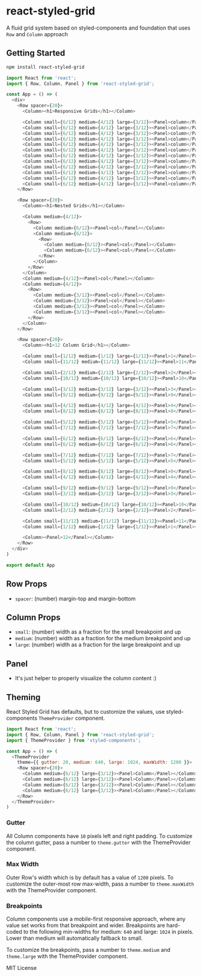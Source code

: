 # react-styled-grid
A fluid grid system based on styled-components and foundation that uses `Row` and `Column` approach

## Getting Started

```sh
npm install react-styled-grid
```

```js
import React from 'react';
import { Row, Column, Panel } from 'react-styled-grid';

const App = () => (
  <div>
    <Row spacer={20}>
      <Column><h1>Responsive Grids</h1></Column>

      <Column small={6/12} medium={4/12} large={3/12}><Panel>column</Panel></Column>
      <Column small={6/12} medium={4/12} large={3/12}><Panel>column</Panel></Column>
      <Column small={6/12} medium={4/12} large={3/12}><Panel>column</Panel></Column>
      <Column small={6/12} medium={4/12} large={3/12}><Panel>column</Panel></Column>
      <Column small={6/12} medium={4/12} large={3/12}><Panel>column</Panel></Column>
      <Column small={6/12} medium={4/12} large={3/12}><Panel>column</Panel></Column>
      <Column small={6/12} medium={4/12} large={3/12}><Panel>column</Panel></Column>
      <Column small={6/12} medium={4/12} large={3/12}><Panel>column</Panel></Column>
      <Column small={6/12} medium={4/12} large={3/12}><Panel>column</Panel></Column>
      <Column small={6/12} medium={4/12} large={3/12}><Panel>column</Panel></Column>
      <Column small={6/12} medium={4/12} large={3/12}><Panel>column</Panel></Column>
      <Column small={6/12} medium={4/12} large={3/12}><Panel>column</Panel></Column>
    </Row>

    <Row spacer={20}>
      <Column><h1>Nested Grids</h1></Column>

      <Column medium={4/12}>
        <Row>
          <Column medium={6/12}><Panel>col</Panel></Column>
          <Column medium={6/12}>
            <Row>
              <Column medium={6/12}><Panel>col</Panel></Column>
              <Column medium={6/12}><Panel>col</Panel></Column>
            </Row>
          </Column>
        </Row>
      </Column>
      <Column medium={4/12}><Panel>col</Panel></Column>
      <Column medium={4/12}>
        <Row>
          <Column medium={3/12}><Panel>col</Panel></Column>
          <Column medium={3/12}><Panel>col</Panel></Column>
          <Column medium={3/12}><Panel>col</Panel></Column>
          <Column medium={3/12}><Panel>col</Panel></Column>
        </Row>
      </Column>
    </Row>

    <Row spacer={20}>
      <Column><h1>12 Column Grid</h1></Column>

      <Column small={1/12} medium={1/12} large={1/12}><Panel>1</Panel></Column>
      <Column small={11/12} medium={11/12} large={11/12}><Panel>11</Panel></Column>

      <Column small={2/12} medium={2/12} large={2/12}><Panel>2</Panel></Column>
      <Column small={10/12} medium={10/12} large={10/12}><Panel>10</Panel></Column>

      <Column small={3/12} medium={3/12} large={3/12}><Panel>3</Panel></Column>
      <Column small={9/12} medium={9/12} large={9/12}><Panel>9</Panel></Column>

      <Column small={4/12} medium={4/12} large={4/12}><Panel>4</Panel></Column>
      <Column small={8/12} medium={8/12} large={8/12}><Panel>8</Panel></Column>

      <Column small={5/12} medium={5/12} large={5/12}><Panel>5</Panel></Column>
      <Column small={7/12} medium={7/12} large={7/12}><Panel>7</Panel></Column>

      <Column small={6/12} medium={6/12} large={6/12}><Panel>6</Panel></Column>
      <Column small={6/12} medium={6/12} large={6/12}><Panel>6</Panel></Column>

      <Column small={7/12} medium={7/12} large={7/12}><Panel>7</Panel></Column>
      <Column small={5/12} medium={5/12} large={5/12}><Panel>5</Panel></Column>

      <Column small={8/12} medium={8/12} large={8/12}><Panel>8</Panel></Column>
      <Column small={4/12} medium={4/12} large={4/12}><Panel>4</Panel></Column>

      <Column small={9/12} medium={9/12} large={9/12}><Panel>9</Panel></Column>
      <Column small={3/12} medium={3/12} large={3/12}><Panel>3</Panel></Column>

      <Column small={10/12} medium={10/12} large={10/12}><Panel>10</Panel></Column>
      <Column small={2/12} medium={2/12} large={2/12}><Panel>2</Panel></Column>

      <Column small={11/12} medium={11/12} large={11/12}><Panel>11</Panel></Column>
      <Column small={1/12} medium={1/12} large={1/12}><Panel>1</Panel></Column>

      <Column><Panel>12</Panel></Column>
    </Row>
  </div>
)

export default App
```

## Row Props

- `spacer`: (number) margin-top and margin-bottom

## Column Props

- `small`: (number) width as a fraction for the small breakpoint and up
- `medium`: (number) width as a fraction for the medium breakpoint and up
- `large`: (number) width as a fraction for the large breakpoint and up

## Panel

- It's just helper to properly visualize the column content :)

## Theming

React Styled Grid has defaults, but to customize the values,
use styled-components `ThemeProvider` component.

```js
import React from 'react';
import { Row, Column, Panel } from 'react-styled-grid';
import { ThemeProvider } from 'styled-components';

const App = () => (
  <ThemeProvider
    theme={{ gutter: 20, medium: 640, large: 1024, maxWidth: 1200 }}>
    <Row spacer={20}>
      <Column medium={6/12} large={3/12}><Panel>Column</Panel></Column>
      <Column medium={6/12} large={3/12}><Panel>Column</Panel></Column>
      <Column medium={6/12} large={3/12}><Panel>Column</Panel></Column>
      <Column medium={6/12} large={3/12}><Panel>Column</Panel></Column>
    </Row>
  </ThemeProvider>
)
```

### Gutter

All Column components have `10` pixels left and right padding.
To customize the column gutter, pass a number to `theme.gutter` with the ThemeProvider component.

### Max Width

Outer Row's width which is by default has a value of `1200` pixels.
To customize the outer-most row max-width, pass a number to `theme.maxWidth` with the ThemeProvider component.

### Breakpoints

Column components use a mobile-first responsive approach,
where any value set works from that breakpoint and wider.
Breakpoints are hard-coded to the following min-widths for medium: `640` and large: `1024` in pixels.
Lower than medium will automatically fallback to small.

To customize the breakpoints, pass a number to `theme.medium` and `theme.large` with the ThemeProvider component.


MIT License
